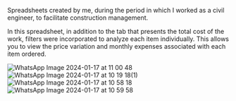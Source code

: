 Spreadsheets created by me, during the period in which I worked as a civil engineer, to facilitate construction management.

In this spreadsheet, in addition to the tab that presents the total cost of the work, filters were incorporated to analyze each item individually. This allows you to view the price variation and monthly expenses associated with each item ordered.

![WhatsApp Image 2024-01-17 at 11 00 48](https://github.com/GiovaniF25/Construction-management-tools/assets/106926901/cec87221-be13-45ae-b684-a0245bf07182)
![WhatsApp Image 2024-01-17 at 10 19 18(1)](https://github.com/GiovaniF25/Construction-management-tools/assets/106926901/003bc579-089a-47d8-b9e3-a1d98a90c779)
![WhatsApp Image 2024-01-17 at 10 58 18](https://github.com/GiovaniF25/Construction-management-tools/assets/106926901/0a1d5a71-6b0e-44d9-92e9-647386c3cd49)
![WhatsApp Image 2024-01-17 at 10 59 58](https://github.com/GiovaniF25/Construction-management-tools/assets/106926901/61dd33e3-3831-41fe-aeee-c95d2f7706dd)
